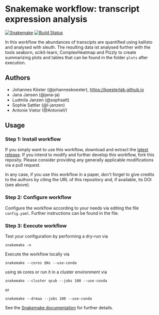 # Snakemake workflow: transcript expression analysis

[![Snakemake](https://img.shields.io/badge/snakemake-≥4.2-brightgreen.svg)](https://snakemake.bitbucket.io)
[![Build Status](https://travis-ci.org/AntonieV/fprdg1.svg?branch=master)](https://travis-ci.org/AntonieV/fprdg1)

In this workflow the abundances of transcipts are quantified using kallisto and analysed with sleuth.
The resulting data ist analysed further with the tools seaborn, scikit-learn, ComplexHeatmap and Pizzly to create summarizing plots and tables that can be found in the folder `plots` after execution.

## Authors

* Johannes Köster (@johanneskoester), https://koesterlab.github.io
* Jana Jansen (@jana-ja)
* Ludmila Janzen (@sophsatt)
* Sophie Sattler (@l-janzen)
* Antonie Vietor (@AntonieV)

## Usage

### Step 1: Install workflow

If you simply want to use this workflow, download and extract the [latest release](https://github.com/AntonieV/fprdg1).
If you intend to modify and further develop this workflow, fork this reposity. Please consider providing any generally applicable modifications via a pull request.

In any case, if you use this workflow in a paper, don't forget to give credits to the authors by citing the URL of this repository and, if available, its DOI (see above).

### Step 2: Configure workflow

Configure the workflow according to your needs via editing the file `config.yaml`.
Further instructions can be found in the file.

### Step 3: Execute workflow

Test your configuration by performing a dry-run via

    snakemake -n

Execute the workflow locally via

    snakemake --cores $Ns --use-conda

using `$N` cores or run it in a cluster environment via

    snakemake --cluster qsub --jobs 100 --use-conda

or

    snakemake --drmaa --jobs 100 --use-conda

See the [Snakemake documentation](https://snakemake.readthedocs.io) for further details.
